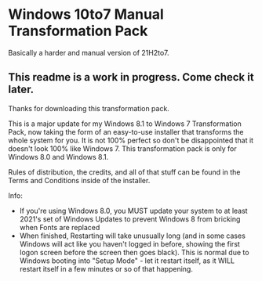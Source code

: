 # Windows 10to7 Manual Transformation Pack

Basically a harder and manual version of 21H2to7.

## This readme is a work in progress. Come check it later.

Thanks for downloading this transformation pack.

This is a major update for my Windows 8.1 to Windows 7 Transformation Pack, now taking the form of an easy-to-use installer that transforms the whole system for you. It is not 100% perfect so don't be disappointed that it doesn't look 100% like Windows 7.
This transformation pack is only for Windows 8.0 and Windows 8.1.

Rules of distribution, the credits, and all of that stuff can be found in the Terms and Conditions inside of the installer.


Info: 
- If you're using Windows 8.0, you MUST update your system to at least 2021's set of Windows Updates to prevent Windows 8 from bricking when Fonts are replaced
- When finished, Restarting will take unusually long (and in some cases Windows will act like you haven't logged in before, showing the first logon screen before the screen then goes black). This is normal due to Windows booting into "Setup Mode" - let it restart itself, as it WILL restart itself in a few minutes or so of that happening.
